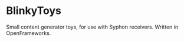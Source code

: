 # BlinkyToys

Small content generator toys, for use with Syphon receivers. Written in OpenFrameworks.
